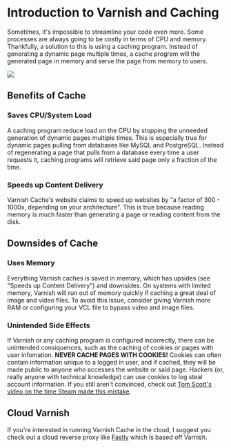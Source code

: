 # Introduction to Varnish and Caching

Sometimes, it's impossible to streamline your code even more. Some processes are always going to be costly in terms of CPU and memory. Thankfully, a solution to this is using a caching program. Instead of generating a dynamic page multiple times, a cache program will the generated page in memory and serve the page from memory to users.

![](https://i.imgur.com/Rp9hlHm.jpg)

## Benefits of Cache

### Saves CPU/System Load

A caching program reduce load on the CPU by stopping the unneeded generation of dynamic pages multiple times. This is especially true for dynamic pages pulling from databases like MySQL and PostgreSQL. Instead of regenerating a page that pulls from a database every time a user requests it, caching programs will retrieve said page only a fraction of the time.

### Speeds up Content Delivery

Varnish Cache's website claims to speed up websites by "a factor of 300 - 1000x, depending on your architecture". This is true because reading memory is much faster than generating a page or reading content from the disk.

## Downsides of Cache

### Uses Memory

Everything Varnish caches is saved in memory, which has upsides (see "Speeds up Content Delivery") and downsides. On systems with limited memory, Varnish will run out of memory quickly if caching a great deal of image and video files. To avoid this issue, consider giving Varnish more RAM or configuring your VCL file to bypass video and image files.

### Unintended Side Effects <!-- tom scott steam video -->

If Varnish or any caching program is configured incorrectly, there can be unintended consiquences, such as the caching of cookies or pages with user infomation. **NEVER CACHE PAGES WITH COOKIES!** Cookies can often contain information unique to a logged in user, and if cached, they will be made public to anyone who accesses the website or said page. Hackers (or, really anyone with technical knowledge) can use cookies to log steal account information. If you still aren't convinced, check out [Tom Scott's video on the time Steam made this mistake](https://youtu.be/dkSslseq9Y8).

## Cloud Varnish

If you're interested in running Varnish Cache in the cloud, I suggest you check out a cloud reverse proxy like [Fastly](https://www.fastly.com) which is based off Varnish.